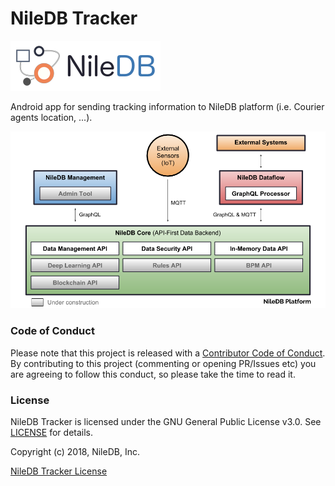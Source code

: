 # NileDB Tracker

![logo](logo.png)

Android app for sending tracking information to NileDB platform (i.e. Courier agents location, ...).

![NileDB](niledb-current.png)

### Code of Conduct

Please note that this project is released with a [Contributor Code of Conduct](CODE_OF_CONDUCT.md).
By contributing to this project (commenting or opening PR/Issues etc) you are agreeing to follow this conduct, so please
take the time to read it. 

### License

NileDB Tracker is licensed under the GNU General Public License v3.0. See [LICENSE](LICENSE.txt) for details.

Copyright (c) 2018, NileDB, Inc.

[NileDB Tracker License](LICENSE.txt)
